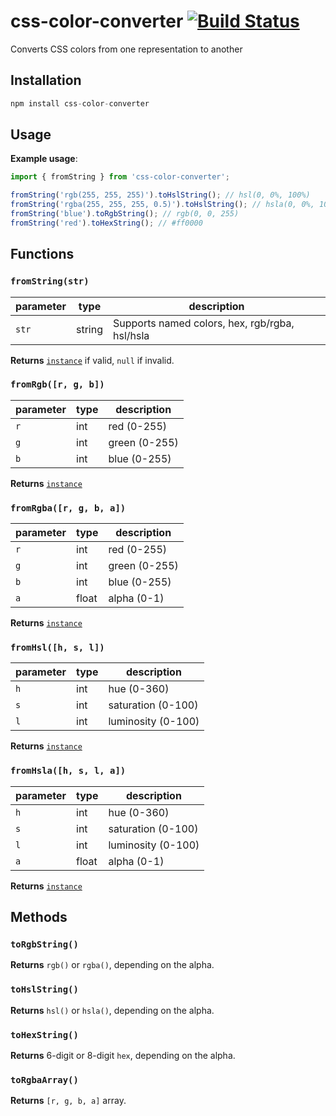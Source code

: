 # css-color-converter [![Build Status][ci-img]][ci]

Converts CSS colors from one representation to another 

[ci-img]:  https://travis-ci.org/andyjansson/css-color-converter.svg
[ci]:      https://travis-ci.org/andyjansson/css-color-converter

## Installation

```js
npm install css-color-converter
```

## Usage

**Example usage**: 
```js
import { fromString } from 'css-color-converter';

fromString('rgb(255, 255, 255)').toHslString(); // hsl(0, 0%, 100%)
fromString('rgba(255, 255, 255, 0.5)').toHslString(); // hsla(0, 0%, 100%, 0.5)
fromString('blue').toRgbString(); // rgb(0, 0, 255)
fromString('red').toHexString(); // #ff0000
```
## Functions

### `fromString(str)`
| parameter | type   | description                                    |
| --------- | ------ | ---------------------------------------------- |
| `str`     | string | Supports named colors, hex, rgb/rgba, hsl/hsla |

**Returns** [`instance`](#Methods) if valid, `null` if invalid.

### `fromRgb([r, g, b])`

| parameter | type   | description   |
| --------- | ------ | ------------- |
| `r`       | int    | red (0-255)   |
| `g`       | int    | green (0-255) |
| `b`       | int    | blue (0-255)  |

**Returns** [`instance`](#Methods)

### `fromRgba([r, g, b, a])`

| parameter | type   | description   |
| --------- | ------ | ------------- |
| `r`       | int    | red (0-255)   |
| `g`       | int    | green (0-255) |
| `b`       | int    | blue (0-255)  |
| `a`       | float  | alpha (0-1)   |

**Returns** [`instance`](#Methods)

### `fromHsl([h, s, l])`

| parameter | type   | description        |
| --------- | ------ | ------------------ |
| `h`       | int    | hue (0-360)        |
| `s`       | int    | saturation (0-100) |
| `l`       | int    | luminosity (0-100) |

**Returns** [`instance`](#Methods)

### `fromHsla([h, s, l, a])`

| parameter | type   | description        |
| --------- | ------ | ------------------ |
| `h`       | int    | hue (0-360)        |
| `s`       | int    | saturation (0-100) |
| `l`       | int    | luminosity (0-100) |
| `a`       | float  | alpha (0-1)        |

**Returns** [`instance`](#Methods)

## Methods

### `toRgbString()`

**Returns** `rgb()` or `rgba()`, depending on the alpha.

### `toHslString()`

**Returns** `hsl()` or `hsla()`, depending on the alpha.

### `toHexString()`

**Returns** 6-digit or 8-digit `hex`, depending on the alpha.

### `toRgbaArray()`

**Returns** `[r, g, b, a]` array.